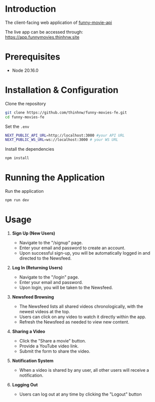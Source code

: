 # Introduction

The client-facing web application of [funny-movie-api](https://github.com/thinhnw/funny-movies-api)

The live app can be accessed through: https://app.funnymovies.thinhnw.site

# Prerequisites
- Node 20.16.0

# Installation & Configuration

Clone the repository
```sh
git clone https://github.com/thinhnw/funny-movies-fe.git
cd funny-movies-fe
```

Set the `.env`
```sh
NEXT_PUBLIC_API_URL=http://localhost:3000 #your API URL
NEXT_PUBLIC_WS_URL=ws://localhost:3000 # your WS URL
```

Install the dependencies
```sh
npm install
```

# Running the Application

Run the application
```sh
npm run dev
```

# Usage

1. **Sign Up (New Users)**  
   - Navigate to the "/signup" page.  
   - Enter your email and password to create an account.  
   - Upon successful sign-up, you will be automatically logged in and directed to the Newsfeed.  

2. **Log In (Returning Users)**  
   - Navigate to the "/login" page.  
   - Enter your email and password.  
   - Upon login, you will be taken to the Newsfeed.

3. **Newsfeed Browsing**  
   - The Newsfeed lists all shared videos chronologically, with the newest videos at the top.  
   - Users can click on any video to watch it directly within the app.  
   - Refresh the Newsfeed as needed to view new content.  

4. **Sharing a Video**  
   - Click the "Share a movie" button.  
   - Provide a YouTube video link.
   - Submit the form to share the video.  

5. **Notification System**  
   - When a video is shared by any user, all other users will receive a notification.  

6. **Logging Out**  
   - Users can log out at any time by clicking the "Logout" button

